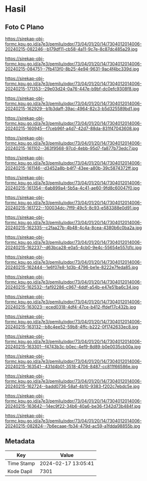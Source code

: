 # Hasil

## Foto C Plano

https://sirekap-obj-formc.kpu.go.id/a7e3/pemilu/pdpr/73/04/01/20/14/7304012014006-20240215-082246--b179df11-cb58-4a11-9c7e-8c87dc485a29.jpg

https://sirekap-obj-formc.kpu.go.id/a7e3/pemilu/pdpr/73/04/01/20/14/7304012014006-20240215-084751--7fb413f0-8b25-4e94-9631-9ac4f4bc339d.jpg

https://sirekap-obj-formc.kpu.go.id/a7e3/pemilu/pdpr/73/04/01/20/14/7304012014006-20240215-171353--29e03d24-0a76-447e-b9bf-dc0efc9308f8.jpg

https://sirekap-obj-formc.kpu.go.id/a7e3/pemilu/pdpr/73/04/01/20/14/7304012014006-20240215-162929--b1b3daff-39ac-4964-82c3-b5d325589bd1.jpg

https://sirekap-obj-formc.kpu.go.id/a7e3/pemilu/pdpr/73/04/01/20/14/7304012014006-20240215-160945--f7ceb96f-a4d7-42d7-88da-831f47043608.jpg

https://sirekap-obj-formc.kpu.go.id/a7e3/pemilu/pdpr/73/04/01/20/14/7304012014006-20240215-161102--363f9568-97cd-4ebb-95d7-fa877b73edc7.jpg

https://sirekap-obj-formc.kpu.go.id/a7e3/pemilu/pdpr/73/04/01/20/14/7304012014006-20240215-161146--d3452a8b-b4f7-43ee-a80b-39c5874372ff.jpg

https://sirekap-obj-formc.kpu.go.id/a7e3/pemilu/pdpr/73/04/01/20/14/7304012014006-20240215-161354--6ab899a4-5b5a-4c41-ae60-9fd8c60047f0.jpg

https://sirekap-obj-formc.kpu.go.id/a7e3/pemilu/pdpr/73/04/01/20/14/7304012014006-20240215-161722--100034dc-7ff9-49c5-8c93-e583388e0d91.jpg

https://sirekap-obj-formc.kpu.go.id/a7e3/pemilu/pdpr/73/04/01/20/14/7304012014006-20240215-162335--c2faa27b-4b48-4c4a-8cea-4380b6c0ba2a.jpg

https://sirekap-obj-formc.kpu.go.id/a7e3/pemilu/pdpr/73/04/01/20/14/7304012014006-20240215-162237--d63bca28-e0a5-4cb0-9e4c-55654e557d1c.jpg

https://sirekap-obj-formc.kpu.go.id/a7e3/pemilu/pdpr/73/04/01/20/14/7304012014006-20240215-162444--1e6f07e8-1d3b-4796-be1e-8222e7feda85.jpg

https://sirekap-obj-formc.kpu.go.id/a7e3/pemilu/pdpr/73/04/01/20/14/7304012014006-20240215-162532--faf92286-c967-4ddf-a54b-e47e51ba6c34.jpg

https://sirekap-obj-formc.kpu.go.id/a7e3/pemilu/pdpr/73/04/01/20/14/7304012014006-20240215-163023--eced0318-4df4-47ce-b412-ffdef17c432b.jpg

https://sirekap-obj-formc.kpu.go.id/a7e3/pemilu/pdpr/73/04/01/20/14/7304012014006-20240215-163132--b8c4ee52-59b8-4ffc-b222-0f1742633ec8.jpg

https://sirekap-obj-formc.kpu.go.id/a7e3/pemilu/pdpr/73/04/01/20/14/7304012014006-20240215-163301--f4743b3c-b0ec-4ef9-8d89-b0e0035cb00a.jpg

https://sirekap-obj-formc.kpu.go.id/a7e3/pemilu/pdpr/73/04/01/20/14/7304012014006-20240215-163541--431d4b01-3518-4706-8487-cc811f66586e.jpg

https://sirekap-obj-formc.kpu.go.id/a7e3/pemilu/pdpr/73/04/01/20/14/7304012014006-20240215-162724--badd0736-58af-4b10-9383-f202c7ebdc5e.jpg

https://sirekap-obj-formc.kpu.go.id/a7e3/pemilu/pdpr/73/04/01/20/14/7304012014006-20240215-163642--14ec9f22-34b6-40a6-be36-f342d73b484f.jpg

https://sirekap-obj-formc.kpu.go.id/a7e3/pemilu/pdpr/73/04/01/20/14/7304012014006-20240215-082824--7b6ecaae-fb34-479d-ac59-a1fdda98855b.jpg


## Metadata

| Key        | Value               |
| ---------- | ------------------- |
| Time Stamp | 2024-02-17 13:05:41 |
| Kode Dapil | 7301                |



